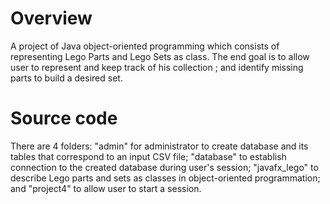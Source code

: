 # Overview
A project of Java object-oriented programming which consists of representing Lego Parts and Lego Sets as class. The end goal is to allow user to represent and keep track of his collection ; and identify missing parts to build a desired set.

# Source code
There are 4 folders: "admin" for administrator to create database and its tables that correspond to an input CSV file; "database" to establish connection to the created database during user's session; "javafx_lego" to describe Lego parts and sets as classes in object-oriented programmation; and "project4" to allow user to start a session.
